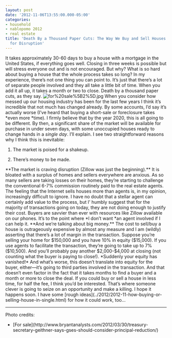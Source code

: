 ```yaml
---
layout: post
date: '2012-11-06T13:55:00.000-05:00'
categories:
- household
- nablopomo 2012
- real estate
title: 'Death By a Thousand Paper Cuts: The Way We Buy and Sell Houses Is Begging
  for Disruption'
---
```



It takes approximately 30-60 days to buy a house with a mortgage in the United States, if everything goes well. Closing in three weeks is possible but will stress everyone out and is not encouraged. 
But why? What is so hard about buying a house that the whole process takes so long? In my experience, there’s not one thing you can point to. It’s just that there’s a lot of separate people involved and they all take a little bit of time. When you add it all up, it takes a month or two to close.
Death by a thousand paper cuts, as they say.
![for%20sale%5B2%5D.jpg](/assets/2012/for%20sale%5B2%5D.jpg)
When you consider how messed up our housing industry has been for the last few years I think it’s incredible that not much has changed already. By some accounts, I’d say it’s actually worse (I’ve heard that buying a short-sale or foreclosure takes *even more *time).
I firmly believe that by the year 2020, this is all going to be different. By then, a significant share of the market will be available for purchase in under seven days, with some unoccupied houses ready to change hands in a *single day*. I’ll explain.
I see two straightforward reasons why I think this is inevitable:<ol><li>The market is poised for a shakeup.</li>
<li>There’s money to be made. </li>
</ol>
**The market is craving disruption (Zillow was just the beginning).** It is bloated with a surplus of homes and sellers everywhere are anxious. As so many sellers are taking losses on their homes, they’re starting to challenge the conventional 6-7% commission routinely paid to the real estate agents. The feeling that the Internet sells houses more than agents is, in my opinion, increasingly difficult to ignore.
I have no doubt that a stellar agent can certainly add value to the process, but I' humbly suggest that for the majority of transactions going on today, they are not doing enough to justify their cost. Buyers are savvier than ever with resources like Zillow available on our phones. It’s to the point where *I don’t want *an agent involved if I can help it.
**And we’re talking about big money.** The cost to sell/buy a house is outrageously expensive by almost any measure and I am (wildly) asserting that there’s a lot of margin in the transaction.
Suppose you’re selling your home for $150,000 and you have 10% in equity ($15,000). If you use agents to facilitate the transaction, they’re going to take up to 7% ($10,500). And you’ll probably pay another $2,000-$4,000 at closing (not counting what the buyer is paying to close!). 
*Suddenly your equity has vanished!* And what’s worse, this doesn’t translate into equity for the buyer, either—it’s going to third parties involved in the transaction. And that doesn’t even factor in the fact that it takes months to find a buyer and a month or more to close the deal.
If you could buy or sell a house in less time, for half the fee, I think you’d be interested. That’s where someone clever is going to seize on an opportunity and make a killing.
I hope it happens soon.
I have some [rough ideas](../2012/2012-11-how-buying-or-selling-house-in-single.html) for how it could work, too…
<hr />Photo credits:<ul><li>[For sale](http://www.bryantanalysts.com/2012/03/30/treasury-secretary-geithner-says-gses-should-consider-principal-reduction/)</li>
</ul>